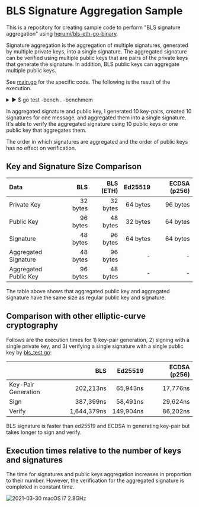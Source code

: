 # BLS Signature Aggregation Sample

This is a repository for creating sample code to perform "BLS signature aggregation" using
[herumi/bls-eth-go-binary](https://github.com/herumi/bls-eth-go-binary).

Signature aggregation is the aggregation of multiple signatures, generated by multiple private keys, into a single signature. The aggregated signature can be verified using multiple public keys that are pairs of the private keys that generate the signature. In addition, BLS public keys can aggregate multiple public keys.

See [main.go](main/main.go) for the specific code. The following is the result of the execution.

<details><summary>▶ $ go test -bench . -benchmem</summary>
<p>

```
% go test -bench . -benchmem
goos: darwin
goarch: amd64
pkg: github.com/herumi/bls-eth-go-binary
BenchmarkBLS/Key-Pair_Generation-8   	    5884	    202213 ns/op	     320 B/op	       2 allocs/op
BenchmarkBLS/Sign-8                  	    3427	    387399 ns/op	     176 B/op	       2 allocs/op
BenchmarkBLS/Verify-8                	     751	   1644379 ns/op	      32 B/op	       1 allocs/op
[BLS] private key: 32 bytes, public key: 96 bytes, signature: 48 bytes
BenchmarkEd25519/Key-Pair_Generation-8         	   17025	     65943 ns/op	     128 B/op	       3 allocs/op
BenchmarkEd25519/Sign-8                        	   20230	     58491 ns/op	     448 B/op	       5 allocs/op
BenchmarkEd25519/Verify-8                      	    8234	    149904 ns/op	     288 B/op	       2 allocs/op
[Ed25519] private key: 64 bytes, public key: 32 bytes, signature: 64 bytes
BenchmarkECDSA/Key-Pair_Generation-8           	   64735	     17776 ns/op	     608 B/op	      12 allocs/op
BenchmarkECDSA/Sign-8                          	   40912	     29624 ns/op	    2673 B/op	      32 allocs/op
BenchmarkECDSA/Verify-8                        	   13507	     86202 ns/op	     880 B/op	      16 allocs/op
[ECDSA] private key: 95 bytes, public key: 63 bytes, signature: 64 bytes
BenchmarkBLSSignatureAggregation/Signatures_Aggregation[1]-8         	10897312	       115 ns/op	     144 B/op	       1 allocs/op
BenchmarkBLSSignatureAggregation/Signatures_Aggregation[2]-8         	 1433745	       830 ns/op	     144 B/op	       1 allocs/op
BenchmarkBLSSignatureAggregation/Signatures_Aggregation[4]-8         	  494150	      2383 ns/op	     144 B/op	       1 allocs/op
BenchmarkBLSSignatureAggregation/Signatures_Aggregation[10]-8        	  182233	      7164 ns/op	     144 B/op	       1 allocs/op
BenchmarkBLSSignatureAggregation/Signatures_Aggregation[21]-8        	   79200	     15652 ns/op	     144 B/op	       1 allocs/op
BenchmarkBLSSignatureAggregation/Signatures_Aggregation[46]-8        	   33891	     35048 ns/op	     144 B/op	       1 allocs/op
BenchmarkBLSSignatureAggregation/Signatures_Aggregation[100]-8       	   15133	     80607 ns/op	     144 B/op	       1 allocs/op
BenchmarkBLSSignatureAggregation/Aggregated_Signature_Verification[1]-8         	     784	   1526823 ns/op	      32 B/op	       1 allocs/op
BenchmarkBLSSignatureAggregation/Aggregated_Signature_Verification[2]-8         	     736	   1395230 ns/op	      32 B/op	       1 allocs/op
BenchmarkBLSSignatureAggregation/Aggregated_Signature_Verification[4]-8         	     878	   1452489 ns/op	      32 B/op	       1 allocs/op
BenchmarkBLSSignatureAggregation/Aggregated_Signature_Verification[10]-8        	     835	   1509504 ns/op	      32 B/op	       1 allocs/op
BenchmarkBLSSignatureAggregation/Aggregated_Signature_Verification[21]-8        	     834	   1494399 ns/op	      32 B/op	       1 allocs/op
BenchmarkBLSSignatureAggregation/Aggregated_Signature_Verification[46]-8        	     831	   1535658 ns/op	      32 B/op	       1 allocs/op
BenchmarkBLSSignatureAggregation/Aggregated_Signature_Verification[100]-8       	     708	   1625537 ns/op	      32 B/op	       1 allocs/op
BenchmarkBLSSignatureAggregation/Public_Keys_Aggregation[1]-8                   	 7220750	       156 ns/op	     288 B/op	       1 allocs/op
BenchmarkBLSSignatureAggregation/Public_Keys_Aggregation[2]-8                   	  546836	      2168 ns/op	     288 B/op	       1 allocs/op
BenchmarkBLSSignatureAggregation/Public_Keys_Aggregation[4]-8                   	  198849	      6242 ns/op	     288 B/op	       1 allocs/op
BenchmarkBLSSignatureAggregation/Public_Keys_Aggregation[10]-8                  	   62683	     18470 ns/op	     288 B/op	       1 allocs/op
BenchmarkBLSSignatureAggregation/Public_Keys_Aggregation[21]-8                  	   29636	     39782 ns/op	     288 B/op	       1 allocs/op
BenchmarkBLSSignatureAggregation/Public_Keys_Aggregation[46]-8                  	   13272	     93353 ns/op	     288 B/op	       1 allocs/op
BenchmarkBLSSignatureAggregation/Public_Keys_Aggregation[100]-8                 	    5840	    208423 ns/op	     288 B/op	       1 allocs/op
BenchmarkBLSSignatureAggregation/Aggregated_Signature_Verification[1]_by_Aggregated_Public_Key-8         	     856	   1324273 ns/op	      32 B/op	       1 allocs/op
BenchmarkBLSSignatureAggregation/Aggregated_Signature_Verification[2]_by_Aggregated_Public_Key-8         	     916	   1361653 ns/op	      32 B/op	       1 allocs/op
BenchmarkBLSSignatureAggregation/Aggregated_Signature_Verification[4]_by_Aggregated_Public_Key-8         	     903	   1389915 ns/op	      32 B/op	       1 allocs/op
BenchmarkBLSSignatureAggregation/Aggregated_Signature_Verification[10]_by_Aggregated_Public_Key-8        	     879	   1412366 ns/op	      32 B/op	       1 allocs/op
BenchmarkBLSSignatureAggregation/Aggregated_Signature_Verification[21]_by_Aggregated_Public_Key-8        	     862	   1372903 ns/op	      32 B/op	       1 allocs/op
BenchmarkBLSSignatureAggregation/Aggregated_Signature_Verification[46]_by_Aggregated_Public_Key-8        	     885	   1376454 ns/op	      32 B/op	       1 allocs/op
BenchmarkBLSSignatureAggregation/Aggregated_Signature_Verification[100]_by_Aggregated_Public_Key-8       	     879	   1349361 ns/op	      32 B/op	       1 allocs/op
BenchmarkBLSSignatureAggregation/AggregateSigsForDiffMsg[1]-8                                            	 9442695	       128 ns/op	     144 B/op	       1 allocs/op
BenchmarkBLSSignatureAggregation/AggregateSigsForDiffMsg[2]-8                                            	 1378105	       873 ns/op	     144 B/op	       1 allocs/op
BenchmarkBLSSignatureAggregation/AggregateSigsForDiffMsg[4]-8                                            	  505824	      2496 ns/op	     144 B/op	       1 allocs/op
BenchmarkBLSSignatureAggregation/AggregateSigsForDiffMsg[10]-8                                           	  167084	      7789 ns/op	     144 B/op	       1 allocs/op
BenchmarkBLSSignatureAggregation/AggregateSigsForDiffMsg[21]-8                                           	   73917	     16116 ns/op	     144 B/op	       1 allocs/op
BenchmarkBLSSignatureAggregation/AggregateSigsForDiffMsg[46]-8                                           	   33160	     36805 ns/op	     144 B/op	       1 allocs/op
BenchmarkBLSSignatureAggregation/AggregateSigsForDiffMsg[100]-8                                          	   14854	     82897 ns/op	     144 B/op	       1 allocs/op
BenchmarkBLSSignatureAggregation/VerifyAggrSigsForDiffMsg[1]-8                                           	     782	   1500140 ns/op	      64 B/op	       2 allocs/op
BenchmarkBLSSignatureAggregation/VerifyAggrSigsForDiffMsg[2]-8                                           	     597	   1980438 ns/op	      96 B/op	       2 allocs/op
BenchmarkBLSSignatureAggregation/VerifyAggrSigsForDiffMsg[4]-8                                           	     408	   2961081 ns/op	     160 B/op	       2 allocs/op
BenchmarkBLSSignatureAggregation/VerifyAggrSigsForDiffMsg[10]-8                                          	     206	   5643624 ns/op	     352 B/op	       2 allocs/op
BenchmarkBLSSignatureAggregation/VerifyAggrSigsForDiffMsg[21]-8                                          	     100	  11072527 ns/op	     736 B/op	       2 allocs/op
BenchmarkBLSSignatureAggregation/VerifyAggrSigsForDiffMsg[46]-8                                          	      51	  23527329 ns/op	    1568 B/op	       2 allocs/op
BenchmarkBLSSignatureAggregation/VerifyAggrSigsForDiffMsg[100]-8                                         	      22	  50250564 ns/op	    3232 B/op	       2 allocs/op
PASS
ok  	github.com/herumi/bls-eth-go-binary	74.757s
```

</p>
</details>

In aggregated signature and public key, I generated 10 key-pairs, created 10 signatures for one message, and aggregated them into a single signature. It's able to verify the aggregated signature using 10 public keys or one public key that aggregates them.

The order in which signatures are aggregated and the order of public keys has no effect on verification.

## Key and Signature Size Comparison

| Data | BLS | BLS (ETH) | Ed25519 | ECDSA (p256) |
|:-----|----:|----------:|--------:|-------------:|
| Private Key | 32 bytes | 32 bytes | 64 bytes | 96 bytes |
| Public Key | 96 bytes | 48 bytes | 32 bytes | 64 bytes |
| Signature | 48 bytes | 96 bytes | 64 bytes | 64 bytes |
| Aggregated Signature | 48 bytes | 96 bytes | - | - |
| Aggregated Public Key | 96 bytes | 48 bytes | - | - |

The table above shows that aggregated public key and aggregated signature have the same size as regular public key and signature.

## Comparison with other elliptic-curve cryptography

Follows are the execution times for 1) key-pair generation, 2) signing with a single private key, and 3) verifying a single signature with a single public key by [bls_test.go](https://github.com/torao/sample.bls-signature-aggregation/blob/master/bls_test.go):

|                     | BLS         | Ed25519   | ECDSA (p256) |
|:--------------------|------------:|----------:|-------------:|
| Key-Pair Generation | 202,213ns   | 65,943ns  | 17,776ns     |
| Sign                | 387,399ns   | 58,491ns  | 29,624ns     |
| Verify              | 1,644,379ns | 149,904ns | 86,202ns     |

BLS signature is faster than ed25519 and ECDSA in generating key-pair but takes longer to sign and verify.

## Execution times relative to the number of keys and signatures

The time for signatures and public keys aggregation increases in proportion to their number. However, the verification for the aggregated signature is completed in constant time.

![2021-03-30 macOS i7 2.8GHz](https://user-images.githubusercontent.com/836654/112939492-88a2e280-9166-11eb-9a14-5b1336885d3b.png)
